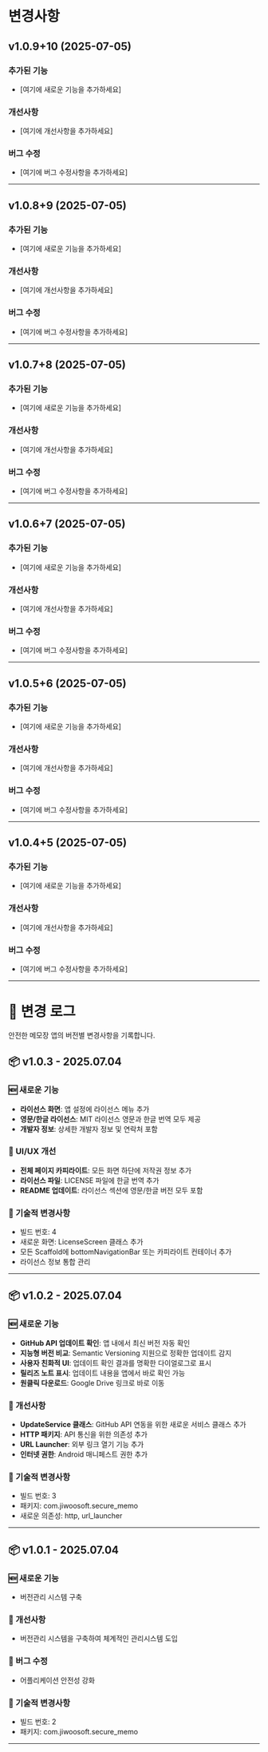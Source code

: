 # 변경사항

## v1.0.9+10 (2025-07-05)

### 추가된 기능
- [여기에 새로운 기능을 추가하세요]

### 개선사항
- [여기에 개선사항을 추가하세요]

### 버그 수정
- [여기에 버그 수정사항을 추가하세요]

---

## v1.0.8+9 (2025-07-05)

### 추가된 기능
- [여기에 새로운 기능을 추가하세요]

### 개선사항
- [여기에 개선사항을 추가하세요]

### 버그 수정
- [여기에 버그 수정사항을 추가하세요]

---

## v1.0.7+8 (2025-07-05)

### 추가된 기능
- [여기에 새로운 기능을 추가하세요]

### 개선사항
- [여기에 개선사항을 추가하세요]

### 버그 수정
- [여기에 버그 수정사항을 추가하세요]

---

## v1.0.6+7 (2025-07-05)

### 추가된 기능
- [여기에 새로운 기능을 추가하세요]

### 개선사항
- [여기에 개선사항을 추가하세요]

### 버그 수정
- [여기에 버그 수정사항을 추가하세요]

---

## v1.0.5+6 (2025-07-05)

### 추가된 기능
- [여기에 새로운 기능을 추가하세요]

### 개선사항
- [여기에 개선사항을 추가하세요]

### 버그 수정
- [여기에 버그 수정사항을 추가하세요]

---

## v1.0.4+5 (2025-07-05)

### 추가된 기능
- [여기에 새로운 기능을 추가하세요]

### 개선사항
- [여기에 개선사항을 추가하세요]

### 버그 수정
- [여기에 버그 수정사항을 추가하세요]

---

# 📜 변경 로그

안전한 메모장 앱의 버전별 변경사항을 기록합니다.


## 📦 v1.0.3 - 2025.07.04

### 🆕 새로운 기능
- **라이선스 화면**: 앱 설정에 라이선스 메뉴 추가
- **영문/한글 라이선스**: MIT 라이선스 영문과 한글 번역 모두 제공
- **개발자 정보**: 상세한 개발자 정보 및 연락처 포함

### 🎨 UI/UX 개선
- **전체 페이지 카피라이트**: 모든 화면 하단에 저작권 정보 추가
- **라이선스 파일**: LICENSE 파일에 한글 번역 추가
- **README 업데이트**: 라이선스 섹션에 영문/한글 버전 모두 포함

### 📱 기술적 변경사항
- 빌드 번호: 4
- 새로운 화면: LicenseScreen 클래스 추가
- 모든 Scaffold에 bottomNavigationBar 또는 카피라이트 컨테이너 추가
- 라이선스 정보 통합 관리

---

## 📦 v1.0.2 - 2025.07.04

### 🆕 새로운 기능
- **GitHub API 업데이트 확인**: 앱 내에서 최신 버전 자동 확인
- **지능형 버전 비교**: Semantic Versioning 지원으로 정확한 업데이트 감지
- **사용자 친화적 UI**: 업데이트 확인 결과를 명확한 다이얼로그로 표시
- **릴리즈 노트 표시**: 업데이트 내용을 앱에서 바로 확인 가능
- **원클릭 다운로드**: Google Drive 링크로 바로 이동

### 🔧 개선사항
- **UpdateService 클래스**: GitHub API 연동을 위한 새로운 서비스 클래스 추가
- **HTTP 패키지**: API 통신을 위한 의존성 추가
- **URL Launcher**: 외부 링크 열기 기능 추가
- **인터넷 권한**: Android 매니페스트 권한 추가

### 📱 기술적 변경사항
- 빌드 번호: 3
- 패키지: com.jiwoosoft.secure_memo
- 새로운 의존성: http, url_launcher

---

## 📦 v1.0.1 - 2025.07.04

### 🆕 새로운 기능
- 버전관리 시스템 구축

### 🔧 개선사항
- 버전관리 시스템을 구축하여 체계적인 관리시스템 도입

### 🐛 버그 수정
- 어플리케이션 안전성 강화

### 📱 기술적 변경사항
- 빌드 번호: 2
- 패키지: com.jiwoosoft.secure_memo

---
